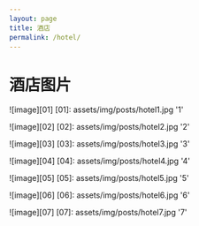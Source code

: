 ```yaml
---
layout: page
title: 酒店
permalink: /hotel/
---
```


# 酒店图片
![image][01]
[01]: assets/img/posts/hotel1.jpg '1'

![image][02]
[02]: assets/img/posts/hotel2.jpg '2'

![image][03]
[03]: assets/img/posts/hotel3.jpg '3'

![image][04]
[04]: assets/img/posts/hotel4.jpg '4'

![image][05]
[05]: assets/img/posts/hotel5.jpg '5'

![image][06]
[06]: assets/img/posts/hotel6.jpg '6'

![image][07]
[07]: assets/img/posts/hotel7.jpg '7'